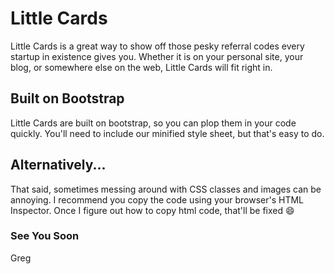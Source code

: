 # Little Cards

Little Cards is a great way to show off those pesky referral codes every startup in existence gives you. Whether it is on your personal site, your blog, or somewhere else on the web, Little Cards will fit right in.

## Built on Bootstrap

Little Cards are built on bootstrap, so you can plop them in your code quickly. You'll need to include our minified style sheet, but that's easy to do.

## Alternatively...

That said, sometimes messing around with CSS classes and images can be annoying. I recommend you copy the code using your browser's HTML Inspector. Once I figure out how to copy html code, that'll be fixed 😄

### See You Soon

Greg
